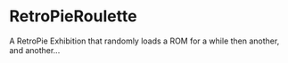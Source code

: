 # RetroPieRoulette
A RetroPie Exhibition that randomly loads a ROM for a while then another, and another...
